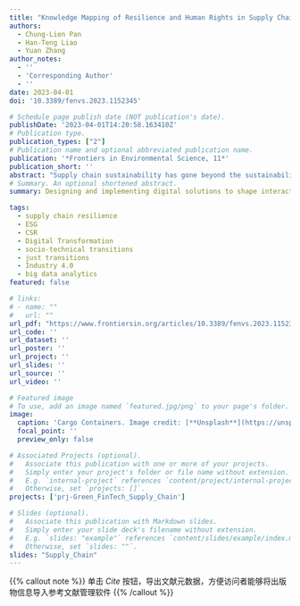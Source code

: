 ```yaml
---
title: "Knowledge Mapping of Resilience and Human Rights in Supply Chains: A Roadmapping Taxonomy for Twin Green and Digital Transition Design"
authors:
  - Chung-Lien Pan
  - Han-Teng Liao
  - Yuan Zhang
author_notes:
  - ''
  - 'Corresponding Author'
  - ''
date: 2023-04-01
doi: '10.3389/fenvs.2023.1152345'

# Schedule page publish date (NOT publication's date).
publishDate: '2023-04-01T14:20:58.163410Z'
# Publication type.
publication_types: ["2"]
# Publication name and optional abbreviated publication name.
publication: '*Frontiers in Environmental Science, 11*'
publication_short: ''
abstract: "Supply chain sustainability has gone beyond the sustainability-performance towards sustainability-practice approach, and how can digital technologies enhance such sustainability-practice approach for improving resilience and human rights, especially as part of the green and digital twin transition after the Covid-19 pandemic? To enrich the sustainability-practice approach with digital, resilient, and human labor considerations, the paper has conducted a roadmapping exercise based on knowledge mapping on the topic. The knowledge dataset was collected in late December 2022 from the Web of Science Core Collection. By mapping the current supply chain knowledge in the dimensions of resilience, human rights, and digital technologies, the knowledge mapping results, including the intellectual and conceptual structure and the main concepts and ideas, form the basis for the roadmapping taxonomy proposed in the paper. The taxonomy highlights the importance of dynamics capabilities facing supply chain disruptions, especially their ripple effects, along with the corresponding digital technologies to enhance the human social dynamics in facing such disruptions. The proposed taxonomy synthesized the knowledge of practices and theories learned from the major impact of Covid-19 in shaping supply chain practices with the help of digital technologies and human cooperation. By providing a people- and community-centric knowledge-based framework and relevant managerial insights, as the main contribution of the research, the taxonomy should help professionals and researchers to enhance their understanding of resilience in designing and implementing digital solutions that shape actions and interactions that are articulated and circulated in networked, digitized, and datafied forms, with the ultimate purpose to improve the supply chain and operations practices for sustainability."
# Summary. An optional shortened abstract.
summary: Designing and implementing digital solutions to shape interactions within the supply chain and operations practices for sustainability can benefit from the proposed taxonomy.   It synthesized the knowledge of practices and theories learned from the major impact of Covid-19 in shaping supply chain practices with the help of digital technologies and human cooperation.

tags:
  - supply chain resilience
  - ESG
  - CSR
  - Digital Transformation
  - socio-technical transitions
  - just transitions
  - Industry 4.0
  - big data analytics 
featured: false

# links:
# - name: ""
#   url: ""
url_pdf: "https://www.frontiersin.org/articles/10.3389/fenvs.2023.1152345"
url_code: ''
url_dataset: ''
url_poster: ''
url_project: ''
url_slides: ''
url_source: ''
url_video: ''

# Featured image
# To use, add an image named `featured.jpg/png` to your page's folder.
image:
  caption: 'Cargo Containers. Image credit: [**Unsplash**](https://unsplash.com/photos/oc-KTMcrHrk)'
  focal_point: ''
  preview_only: false

# Associated Projects (optional).
#   Associate this publication with one or more of your projects.
#   Simply enter your project's folder or file name without extension.
#   E.g. `internal-project` references `content/project/internal-project/index.md`.
#   Otherwise, set `projects: []`.
projects: ['prj-Green_FinTech_Supply_Chain']

# Slides (optional).
#   Associate this publication with Markdown slides.
#   Simply enter your slide deck's filename without extension.
#   E.g. `slides: "example"` references `content/slides/example/index.md`.
#   Otherwise, set `slides: ""`.
slides: "Supply_Chain"
---
```


{{% callout note %}}
单击  _Cite_ 按钮，导出文献元数据，方便访问者能够将出版物信息导入参考文献管理软件
{{% /callout %}}


